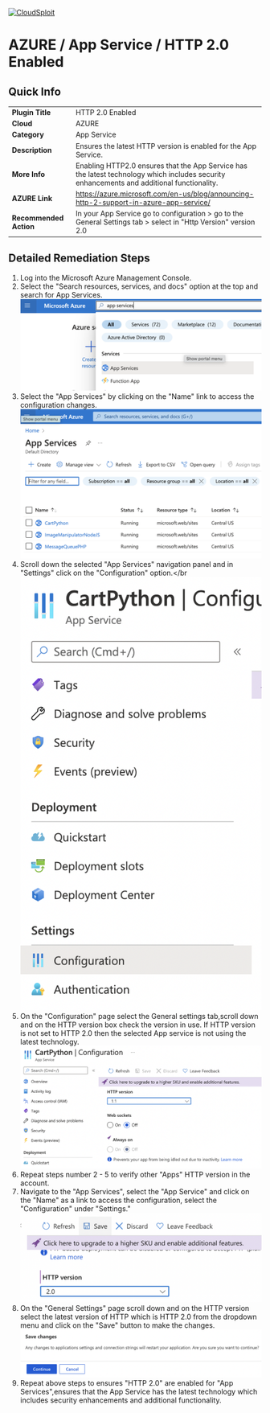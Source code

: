 [![CloudSploit](https://cloudsploit.com/img/logo-new-big-text-100.png "CloudSploit")](https://cloudsploit.com)

# AZURE / App Service / HTTP 2.0 Enabled

## Quick Info

| | |
|-|-|
| **Plugin Title** | HTTP 2.0 Enabled |
| **Cloud** | AZURE |
| **Category** | App Service |
| **Description** | Ensures the latest HTTP version is enabled for the App Service. |
| **More Info** | Enabling HTTP2.0 ensures that the App Service has the latest technology which includes security enhancements and additional functionality. |
| **AZURE Link** | https://azure.microsoft.com/en-us/blog/announcing-http-2-support-in-azure-app-service/ |
| **Recommended Action** | In your App Service go to configuration > go to the General Settings tab  > select in "Http Version" version 2.0 |

## Detailed Remediation Steps
1. Log into the Microsoft Azure Management Console.
2. Select the "Search resources, services, and docs" option at the top and search for App Services. </br> <img src="/resources/azure/appservice/http-2.0-enabled/step2.png"/>
3. Select the "App Services" by clicking on the "Name" link to access the configuration changes.</br> <img src="/resources/azure/appservice/http-2.0-enabled/step3.png"/>
4. Scroll down the selected "App Services" navigation panel and in "Settings" click on the "Configuration" option.</br <img src="/resources/azure/appservice/http-2.0-enabled/step4.png"/>    
5. On the "Configuration" page select the General settings tab,scroll down and on the HTTP version box check the version in use. If HTTP version is not set to HTTP 2.0 then the selected App service is not using the latest technology. </br> <img src="/resources/azure/appservice/http-2.0-enabled/step5.png"/>    
6. Repeat steps number 2 - 5 to verify other "Apps" HTTP version in the account.</br>    
7. Navigate to the "App Services", select the "App Service" and click on the "Name" as a link to access the configuration, select the "Configuration" under "Settings."</br> <img src="/resources/azure/appservice/http-2.0-enabled/step7.png"/>    
8. On the "General Settings" page scroll down and on the HTTP version select the latest version of HTTP which is HTTP 2.0 from the dropdown menu and click on the "Save" button to make the changes.</br> <img src="/resources/azure/appservice/http-2.0-enabled/step8.png"/>    
9. Repeat above steps to ensures "HTTP 2.0" are enabled for "App Services",ensures that the App Service has the latest technology which includes security enhancements and additional functionality.</br> 


